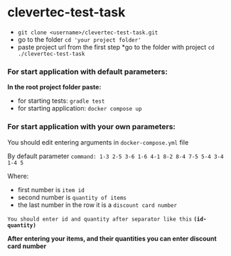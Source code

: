﻿# __clevertec-test-task__

* ```git clone <username>/clevertec-test-task.git ```
* go to the folder ```cd 'your project folder'```
* paste project url from the first step
*go to the folder with project ```cd ./clevertec-test-task```

### __For start application with default parameters:__
 __In the root project folder paste:__
 * for starting tests: ```gradle test``` 
 * for starting application: ```docker compose up```

### __For start application with your own parameters:__
You should edit entering arguments in ```docker-compose.yml``` file

By default parameter ```command: 1-3 2-5 3-6 1-6 4-1 8-2 8-4 7-5 5-4 3-4 1-4 5 ```

Where:  
* first number is ```item id```
* second number is ```quantity of items```
* the last number in the row it is a ```discount card number```

```You should enter id and quantity after separator like this```  __```(id-quantity)```__

__After entering your items, and their quantities you can enter discount card number__
